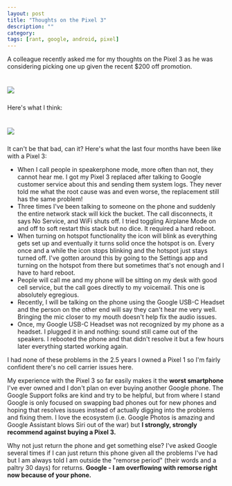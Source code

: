 ```yaml
---
layout: post
title: "Thoughts on the Pixel 3"
description: ""
category: 
tags: [rant, google, android, pixel]
---
```


A colleague recently asked me for my thoughts on the Pixel 3 as he was considering picking one up given the recent $200 off promotion.

<div>
    <img class="rounded-corners" style="max-width: 500px; border: 1px; margin-top: 24px;" src="{{ site.images2019 }}/03-18/deal.png"/>
    <p class="caption-text" style="line-height: 1.5em; margin-bottom: 24px;"><strong></strong></p>
</div>

Here's what I think:

<div>
    <img class="rounded-corners" style="max-width: 500px; border: 1px; margin-top: 24px;" src="{{ site.images2019 }}/03-18/trap.gif"/>
    <p class="caption-text" style="line-height: 1.5em; margin-bottom: 24px;"><strong></strong></p>
</div>

It can't be that bad, can it? Here's what the last four months have been like with a Pixel 3:

* When I call people in speakerphone mode, more often than not, they cannot hear me. I got my Pixel 3 replaced after talking to Google customer service about this and sending them system logs. They never told me what the root cause was and even worse, the replacement still has the same problem!
* Three times I've been talking to someone on the phone and suddenly the entire network stack will kick the bucket. The call disconnects, it says No Service, and WiFi shuts off. I tried toggling Airplane Mode on and off to soft restart this stack but no dice. It required a hard reboot.
* When turning on hotspot functionality the icon will blink as everything gets set up and eventually it turns solid once the hotspot is on. Every once and a while the icon stops blinking and the hotspot just stays turned off. I've gotten around this by going to the Settings app and turning on the hotspot from there but sometimes that's not enough and I have to hard reboot.
* People will call me and my phone will be sitting on my desk with good cell service, but the call goes directly to my voicemail. This one is absolutely egregious.
* Recently, I will be talking on the phone using the Google USB-C Headset and the person on the other end will say they can't hear me very well. Bringing the mic closer to my mouth doesn't help fix the audio issues.
* Once, my Google USB-C Headset was not recognized by my phone as a headset. I plugged it in and nothing: sound still came out of the speakers. I rebooted the phone and that didn't resolve it but a few hours later everything started working again.
 
I had none of these problems in the 2.5 years I owned a Pixel 1 so I'm fairly confident there's no cell carrier issues here.

My experience with the Pixel 3 so far easily makes it the **worst smartphone** I've ever owned and I don't plan on ever buying another Google phone. The Google Support folks are kind and try to be helpful, but from where I stand Google is only focused on swapping bad phones out for new phones and hoping that resolves issues instead of actually digging into the problems and fixing them. I love the ecosystem (i.e. Google Photos is amazing and Google Assistant blows Siri out of the war) but **I strongly, strongly recommend against buying a Pixel 3.**

Why not just return the phone and get something else? I've asked Google several times if I can just return this phone given all the problems I've had but I am always told I am outside the "remorse period" (their words and a paltry 30 days) for returns. **Google - I am overflowing with remorse right now because of your phone.**

